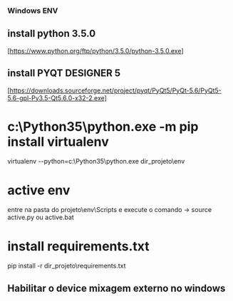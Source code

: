 ### Windows ENV ###

## install python 3.5.0 ##
[https://www.python.org/ftp/python/3.5.0/python-3.5.0.exe]

## install PYQT DESIGNER 5 ###
 [https://downloads.sourceforge.net/project/pyqt/PyQt5/PyQt-5.6/PyQt5-5.6-gpl-Py3.5-Qt5.6.0-x32-2.exe]

# c:\Python35\python.exe -m pip install virtualenv
virtualenv --python=c:\Python35\python.exe dir_projeto\env

# active env
entre na pasta do projeto\env\Scripts e execute o comando -> source active.py ou active.bat

# install requirements.txt
pip install -r dir_projeto\requirements.txt

## Habilitar o device mixagem externo no windows
